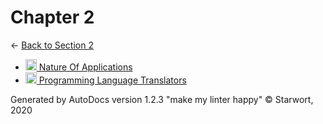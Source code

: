 <style>img{height:18px;margin-bottom:-3px}</style>

# Chapter 2

← [Back to Section 2](..)

- [![MD file](https://img.icons8.com/windows/512/4a90e2/regular-document.png) Nature Of Applications](nature_of_applications.html)
- [![MD file](https://img.icons8.com/windows/512/4a90e2/regular-document.png) Programming Language Translators](programming_language_translators.html)

Generated by AutoDocs version 1.2.3 "make my linter happy" © Starwort, 2020
